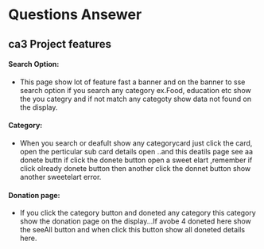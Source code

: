# Questions Ansewer

## ca3 Project features

 #### Search Option: 
 - This page show lot of feature fast a banner and on the banner to sse search option if you search any category ex.Food, education etc show the you categry and if not match any categoty show data not found on the display.

  #### Category:
  - When you search or deafult show any categorycard just click the card, open the perticular sub card details open ..and this deatils page see aa donete buttn if click the donete button open a sweet elart ,remember if click olready donete button then another click the donnet button show another sweetelart error.

  #### Donation page: 
 
 - If you click the category button and doneted any category this category show the donation page on the display...If avobe 4 doneted here show the seeAll button and when click this button show all doneted details here.



